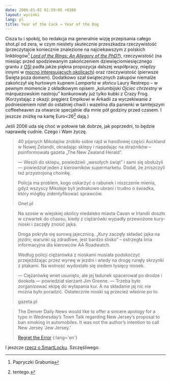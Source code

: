 ```yaml
---
date: 2006-01-02 01:59:05 +0100
layout: wycinki
lang: pl
title: Year of the Cock → Year of the Dog
---
```


Cisza tu i spokój, bo redakcja ma generalnie wizję przepisania całego shot.pl od zera, w czym niestety skutecznie przeszkadza rzeczywistość (przeczytajcie koniecznie znalezione na najciekawszym z polskich linkblogów[^1] <cite>[Lord of the Rings: An Allegory of the PhD?](http://danny.oz.au/danny/humour/phd_lotr.html 'a young hobbit, quite bright, a bit dissatisfied with what he’s learnt so far')</cite>), rzeczywistość (na miesiąc przed spodziewanym zakończeniem dziewięciomiesięcznego grantu z [OSI](http://www.soros.org/ 'Open Society Institute') padła jakże piękna propozycja dalszej współpracy, między innymi w [mocno interesujących okolicach](http://art61.pl/ 'Stowarzyszenie 61')) oraz rzeczywistość (pierwsze Święta poza domem). Dodatkowo szał świątecznych zakupów niemalże zakończył się hurtowym kupnem <cite>Lamparta w słońcu</cite> Laury Restrepo – w pewnym momencie z okładkowym opisem „kolumbijski <cite>Ojciec chrzestny</cite> w márquezowskim nastroju” konkurowały już tylko kubki z Crazy Frog. (Korzystając z okazji: pręgierz Empikowi w Arkadii za wyczekiwanie z podniesieniem rolet do ostatniej chwili i wazelina dla panienki w tamtejszym coffeeheaven za otwarcie specjalnie dla mnie pół godziny przed czasem. I jeszcze zniżkę na kartę Euro<26[^2] dają.)

Jeśli 2006 uda się choć w połowie tak dobrze, jak poprzedni, to będzie naprawdę cudnie. Czego i Wam życzę.

> 40 pijanych Mikołajów zrobiło sobie rajd w handlowej części Auckland w Nowej Zelandii, okradając sklepy i napadając na strażników – poinformowała gazeta „The New Zealand Herald”.
>
> — Weszli do sklepu, powiedzieli „wesołych świąt” i sami się obsłużyli — powiedział jeden z kierowników supermarketu. Dodał, że zniszczyli też przystrojoną choinkę.
>
> Policja ma problem, kogo oskarżyć o rabunek i niszczenie mienia, gdyż wszyscy Mikołaje byli jednakowo ubrani i trudno o świadka, który mógłby zidentyfikować sprawców.
>
> Onet.pl

> Na szosie w wiejskiej okolicy niedaleko miasta Cavan w Irlandii doszło w czwartek do chaosu, kiedy z ciężarówki wypadły przewożone kury-nioski i zaczęły znosić jajka.
>
> Droga pokryła się surową jajecznicą. „Kury zaczęły składać jajka na jezdni; warunki są zdradliwe, jest bardzo ślisko” – ostrzegła linia informacyjna dla kierowców AA Roadwatch.
>
> Według policji ciężarówka z nioskami musiała podskoczyć przejeżdżając przez wyrwę w jezdni i wtedy na drogę runęły skrzynki z ptakami. Na wolność wydostało się siedem tysięcy niosek.
>
> — Ciężarówkę wnet usunięto, ale jej ładunek spacerował po drodze i dookoła — powiedział sierżant Jim Greene. — Trzeba było zorganizować ekipę do wyłapania kur. A na składanie jaj nic nie można było poradzić. Ostatecznie nioski są przecież właśnie po to.
>
> gazeta.pl

> The Denver Daily News would like to offer a sincere apology for a typo in Wednesday’s Town Talk regarding New Jersey’s proposal to ban smoking in automobiles. It was not the author’s intention to call New Jersey ‘Jew Jersey.’
>
> [Regret the Error](http://www.regrettheerror.com/2005/12/13/crunks-05-the-year-in-media-errors-and-corrections/ 'Crunks ’05: The Year in Media Errors and Corrections')
{:lang='en'}

I jeszcze [rzecz o SmartLocku](http://www.thisisbroken.com/b/2005/12/magnavox_televi.html 'classic'). Szczęśliwego.

[^1]: Papryczki Grabunia
[^2]: tentego.
